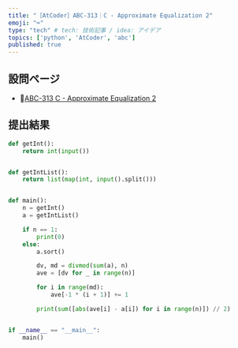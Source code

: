 ```yaml
---
title: "［AtCoder］ABC-313｜C - Approximate Equalization 2"
emoji: "⌨️"
type: "tech" # tech: 技術記事 / idea: アイデア
topics: ['python', 'AtCoder', 'abc']
published: true
---
```


## 設問ページ

- 🔗[ABC-313 C - Approximate Equalization 2](https://atcoder.jp/contests/abc313/tasks/abc313_c)

## 提出結果

```python
def getInt():
    return int(input())


def getIntList():
    return list(map(int, input().split()))


def main():
    n = getInt()
    a = getIntList()

    if n == 1:
        print(0)
    else:
        a.sort()

        dv, md = divmod(sum(a), n)
        ave = [dv for _ in range(n)]

        for i in range(md):
            ave[-1 * (i + 1)] += 1

        print(sum([abs(ave[i] - a[i]) for i in range(n)]) // 2)


if __name__ == "__main__":
    main()
```
